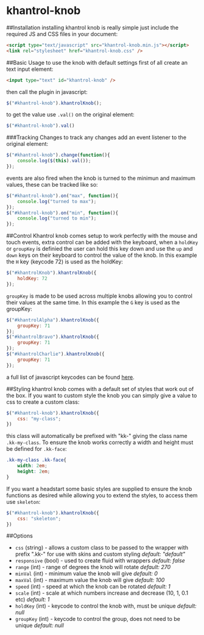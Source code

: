 khantrol-knob
=============



##Installation
installing khantrol knob is really simple just include the required JS and CSS files in your document:

```html
<script type="text/javascript" src="khantrol-knob.min.js"></script>
<link rel="stylesheet" href="khantrol-knob.css" />
```

##Basic Usage
to use the knob with default settings first of all create an text input element: 
```html
<input type="text" id="khantrol-knob" />
```

then call the plugin in javascript:
```javascript
$("#khantrol-knob").khantrolKnob();
```
to get the value use `.val()` on the original element: 
```javascript
$("#khantrol-knob").val()
```

###Tracking Changes
to track any changes add an event listener to the original element:
```javascript
$("#khantrol-knob").change(function(){
	console.log($(this).val());
});
```
events are also fired when the knob is turned to the minimun and maximum values, these can be tracked like so:
```javascript
$("#khantrol-knob").on("max", function(){
	console.log("turned to max");
});
$("#khantrol-knob").on("min", function(){
	console.log("turned to min");
});
```

##Control
Khantrol knob comes setup to work perfectly with the mouse and touch events, extra control can be added with the keyboard, when a `holdKey` or `groupKey` is definied the user can hold this key down and use the `up` and `down` keys on their keyboard to control the value of the knob. In this example the `H` key (keycode 72) is used as the holdKey:

```javascript
$("#khantrolKnob").khantrolKnob({
	holdKey: 72
});
```

`groupKey` is made to be used across multiple knobs allowing you to control their values at the same time. In this example the `G` key is used as the groupKey:

```javascript
$("#khantrolAlpha").khantrolKnob({
	groupKey: 71
});
$("#khantrolBravo").khantrolKnob({
	groupKey: 71
});
$("#khantrolCharlie").khantrolKnob({
	groupKey: 71
});
```

a full list of javascript keycodes can be found [here](http://www.cambiaresearch.com/articles/15/javascript-char-codes-key-codes). 


##Styling
khantrol knob comes with a default set of styles that work out of the box. If you want to custom style the knob you can simply give a value to css to create a custom class: 

```javascript
$("#khantrol-knob").khantrolKnob({
	css: "my-class";
})
```

this class will automatically be prefixed with "kk-" giving the class name `.kk-my-class`. To ensure the knob works correctly a width and height must be defined for `.kk-face`:

```css
.kk-my-class .kk-face{
	width: 2em;
	height: 2em;
}
```

If you want a headstart some basic styles are supplied to ensure the knob functions as desired while allowing you to extend the styles, to access them use `skeleton`:

```javascript
$("#khantrol-knob").khantrolKnob({
	css: "skeleton";
})
```


##Options


- `css` (string) - allows a custom class to be passed to the wrapper with prefix ".kk-" for use with skins and custom styling _default: "default"_
- `responsive` (bool) - used to create fluid with wrappers _default: false_
- `range` (int) - range of degrees the knob will rotate _default: 270_
- `minVal` (int) - minimum value the knob will give _default: 0_
- `maxVal` (int) - maximum value the knob will give _default: 100_
- `speed` (int) - speed at which the knob can be rotated _default: 1_
- `scale` (int) - scale at which numbers increase and decrease (10, 1, 0.1 etc) _default: 1_
- `holdKey` (int) - keycode to control the knob with, must be unique _default: null_
- `groupKey` (int) - keycode to control the group, does not need to be unique _default: null_